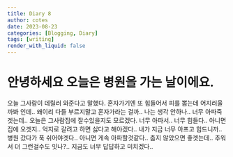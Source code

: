 ```yaml
---
title: Diary 8
author: cotes
date: 2023-08-23
categories: [Blogging, Diary]
tags: [writing]
render_with_liquid: false
---
```


# 안녕하세요 오늘은 병원을 가는 날이에요.

오늘 그사람이 데릴러 와준다고 말했다. 혼자가기엔 또 힘들어서 피를 뽑는데 어지러울까봐 인데..
왜이리 다들 부르지말고 혼자가라는 걸까.. 나는 생각 안하나.. 너무 아파죽겟는데..
오늘은 그사람집에 잘수있을지도 모르겠다. 너무 아파서.. 너무 힘들다.. 아니면 집에 오겟지..
억지로 갈려고 하면 싫다고 해야겠다.. 내가 지금 너무 아프고 힘드니까.. 
병원 갔다가 푹 쉬어야겟다.. 아니면 게속 아파할것같다.. 춥지 않았으면 좋겟는데.. 추워서
더 그런걸수도 잇나?.. 지금도 너무 답답하고 미치겠다.. 